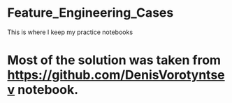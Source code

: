 # Feature_Engineering_Cases
This is where I keep my practice notebooks

# Most of the solution was taken from https://github.com/DenisVorotyntsev notebook.  
